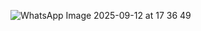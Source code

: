 ![WhatsApp Image 2025-09-12 at 17 36 49](https://github.com/user-attachments/assets/64a300d3-cbdd-4a5a-bc9e-d6f0def24c9e)
